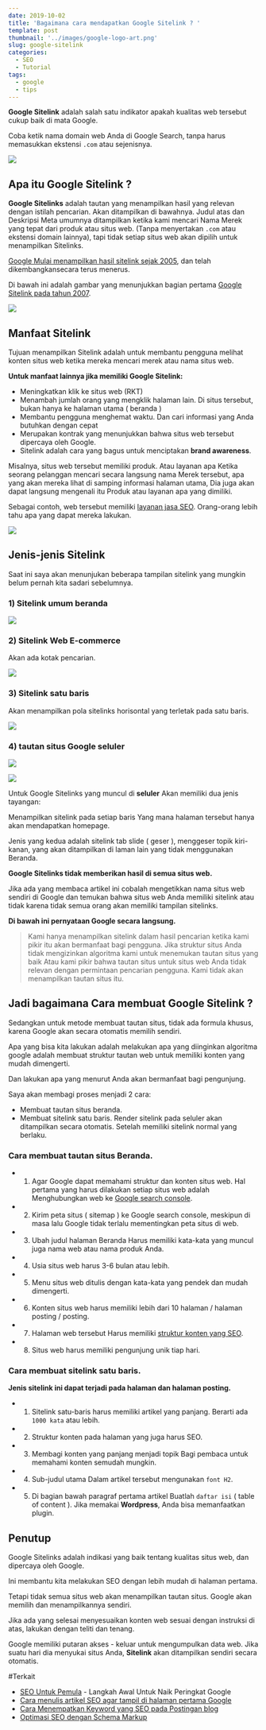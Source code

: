 ```yaml
---
date: 2019-10-02
title: 'Bagaimana cara mendapatkan Google Sitelink ? '
template: post
thumbnail: '../images/google-logo-art.png'
slug: google-sitelink
categories:
  - SEO
  - Tutorial
tags:
  - google
  - tips
---
```


**Google Sitelink** adalah salah satu indikator apakah kualitas web tersebut cukup baik di mata Google. 

Coba ketik nama domain web Anda di Google Search, tanpa harus memasukkan ekstensi `.com` atau sejenisnya.

![](../images/google-sitelink.png)

## Apa itu Google Sitelink ?

**Google Sitelinks** adalah tautan yang menampilkan hasil yang relevan dengan istilah pencarian. Akan ditampilkan di bawahnya. Judul atas dan Deskripsi Meta umumnya ditampilkan ketika kami mencari Nama Merek yang tepat dari produk atau situs web. (Tanpa menyertakan `.com` atau ekstensi domain lainnya), tapi tidak setiap situs web akan dipilih untuk menampilkan Sitelinks.

[Google Mulai menampilkan hasil sitelink sejak 2005](https://www.seroundtable.com/archives/002197.html), dan telah dikembangkansecara terus menerus.

Di bawah ini adalah gambar yang menunjukkan bagian pertama [Google Sitelink pada tahun 2007](https://searchengineland.com/what-are-google-sitelinks-10493).

![](../images/google-sitelinks-old-version.png)

## Manfaat Sitelink

Tujuan menampilkan Sitelink adalah untuk membantu pengguna melihat konten situs web ketika mereka mencari merek atau nama situs web. 

**Untuk manfaat lainnya jika memiliki Google Sitelink:**

- Meningkatkan klik ke situs web (RKT)
- Menambah jumlah orang yang mengklik halaman lain. Di situs tersebut, bukan hanya ke halaman utama ( beranda )
- Membantu pengguna menghemat waktu. Dan cari informasi yang Anda butuhkan dengan cepat
- Merupakan kontrak yang menunjukkan bahwa situs web tersebut dipercaya oleh Google.
- Sitelink adalah cara yang bagus untuk menciptakan **brand awareness**.

Misalnya, situs web tersebut memiliki produk. Atau layanan apa Ketika seorang pelanggan mencari secara langsung nama Merek tersebut, apa yang akan mereka lihat di samping informasi halaman utama, Dia juga akan dapat langsung mengenali itu Produk atau layanan apa yang dimiliki.

Sebagai contoh, web tersebut memiliki [layanan jasa SEO](https://www.aradechoco.com/menyewa-jasa-seo-berkualitas/). Orang-orang lebih tahu apa yang dapat mereka lakukan.

![](../images/sitelink-jasa-seo-keyword.png)

## Jenis-jenis Sitelink

Saat ini saya akan menunjukan beberapa tampilan sitelink yang mungkin belum pernah kita sadari sebelumnya.

### 1) Sitelink umum beranda

![](../images/sitelink-facebook.png)

### 2) Sitelink Web E-commerce 
Akan ada kotak pencarian.

![](../images/sitelink-tokopedia.png)

### 3) Sitelink satu baris
Akan menampilkan pola sitelinks horisontal yang terletak pada satu baris.

![](../images/sitelink-satubaris.png)

### 4) tautan situs Google seluler

![](../images/sitelink-thn.png) 

![](../images/sitelink-mal.png) 

Untuk Google Sitelinks yang muncul di **seluler** Akan memiliki dua jenis tayangan: 

Menampilkan sitelink pada setiap baris Yang mana halaman tersebut hanya akan mendapatkan homepage.

Jenis yang kedua adalah sitelink tab slide ( geser ), menggeser topik kiri-kanan, yang akan ditampilkan di laman lain yang tidak menggunakan Beranda.

**Google Sitelinks tidak memberikan hasil di semua situs web.**

Jika ada yang membaca artikel ini cobalah mengetikkan nama situs web sendiri di Google dan temukan bahwa situs web Anda memiliki sitelink atau tidak karena tidak semua orang akan memiliki tampilan sitelinks.

**Di bawah ini pernyataan Google secara langsung.**

> Kami hanya menampilkan sitelink dalam hasil pencarian ketika kami pikir itu akan bermanfaat bagi pengguna. Jika struktur situs Anda tidak mengizinkan algoritma kami untuk menemukan tautan situs yang baik Atau kami pikir bahwa tautan situs untuk situs web Anda tidak relevan dengan permintaan pencarian pengguna. Kami tidak akan menampilkan tautan situs itu.

## Jadi bagaimana Cara membuat Google Sitelink ?

Sedangkan untuk metode membuat tautan situs, tidak ada formula khusus, karena Google akan secara otomatis memilih sendiri. 

Apa yang bisa kita lakukan adalah melakukan apa yang diinginkan algoritma google adalah membuat struktur tautan web untuk memiliki konten yang mudah dimengerti.

Dan lakukan apa yang menurut Anda akan bermanfaat bagi pengunjung.

Saya akan membagi proses menjadi 2 cara: 

- Membuat tautan situs beranda. 
- Membuat sitelink satu baris. Render sitelink pada seluler akan ditampilkan secara otomatis. Setelah memiliki sitelink normal yang berlaku.

### Cara membuat tautan situs Beranda.

- 1) Agar Google dapat memahami struktur dan konten situs web. Hal pertama yang harus dilakukan setiap situs web adalah Menghubungkan web ke [Google search console](https://search.google.com/search-console/welcome).
- 2) Kirim peta situs ( sitemap ) ke Google search console, meskipun di masa lalu Google tidak terlalu mementingkan peta situs di web.
- 3) Ubah judul halaman Beranda Harus memiliki kata-kata yang muncul juga nama web atau nama produk Anda.
- 4) Usia situs web harus 3-6 bulan atau lebih.
- 5) Menu situs web ditulis dengan kata-kata yang pendek dan mudah dimengerti.
- 6) Konten situs web harus memiliki lebih dari 10 halaman / halaman posting / posting.
- 7) Halaman web tersebut Harus memiliki [struktur konten yang SEO](https://www.aradechoco.com/optimasi-schema-markup/).
- 8) Situs web harus memiliki pengunjung unik tiap hari. 

### Cara membuat sitelink satu baris.

**Jenis sitelink ini dapat terjadi pada halaman dan halaman posting.**

- 1) Sitelink satu-baris harus memiliki artikel yang panjang. Berarti ada `1000 kata` atau lebih.
- 2) Struktur konten pada halaman yang juga harus SEO. 
- 3) Membagi konten yang panjang menjadi topik Bagi pembaca untuk memahami konten semudah mungkin.
- 4) Sub-judul utama Dalam artikel tersebut mengunakan `font H2`.
- 5) Di bagian bawah paragraf pertama artikel Buatlah `daftar isi` ( table of content ). Jika memakai **Wordpress**, Anda bisa memanfaatkan plugin.


## Penutup

Google Sitelinks adalah indikasi yang baik tentang kualitas situs web, dan dipercaya oleh Google. 

Ini membantu kita melakukan SEO dengan lebih mudah di halaman pertama. 

Tetapi tidak semua situs web akan menampilkan tautan situs. Google akan memilih dan menampilkannya sendiri. 

Jika ada yang selesai menyesuaikan konten web sesuai dengan instruksi di atas, lakukan dengan teliti dan tenang. 

Google memiliki putaran akses - keluar untuk mengumpulkan data web. Jika suatu hari dia menyukai situs Anda, **Sitelink** akan ditampilkan sendiri secara otomatis.


#Terkait

- [SEO Untuk Pemula](https://www.aradechoco.com/SEO-untuk-pemula/) - Langkah Awal Untuk Naik Peringkat Google 
- [Cara menulis artikel SEO agar tampil di halaman pertama Google](https://www.aradechoco.com/menulis-artikel-seo/)
- [Cara Menempatkan Keyword yang SEO pada Postingan blog](https://www.aradechoco.com/menempatkan-keyword-seo/)
- [Optimasi SEO dengan Schema Markup](https://www.aradechoco.com/optimasi-schema-markup/)



